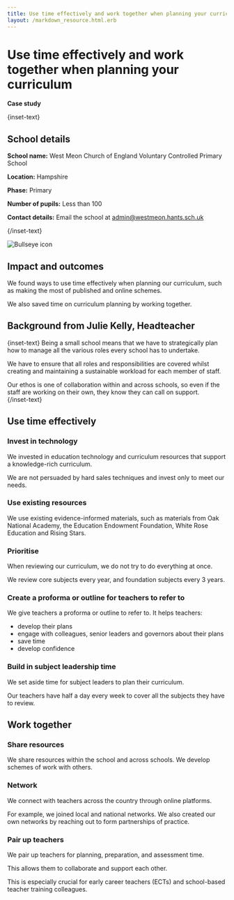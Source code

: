 ```yaml
---
title: Use time effectively and work together when planning your curriculum
layout: /markdown_resource.html.erb
---
```


# Use time effectively and work together when planning your curriculum

<strong class="govuk-tag">Case study</strong>

{inset-text}

## School details

**School name:**  West Meon Church of England Voluntary Controlled Primary School

**Location:** Hampshire

**Phase:** Primary 

**Number of pupils:** Less than 100

**Contact details:** Email the school at <admin@westmeon.hants.sch.uk> 

{/inset-text}

<div class="govuk-grid-row dfe-width-container">
  <div class="govuk-grid-column-full">
    <div class="info-box">
      <div class="info-box__corner">
        <img src="/assets/images/bullseye.svg" alt="Bullseye icon">
      </div>
      <h2 class="govuk-heading-m">
        Impact and outcomes
      </h2>
      <p>
        We found ways to use time effectively when planning our curriculum, such as making the most of published and online schemes.
      </p>
      <p>
        We also saved time on curriculum planning by working together. 
      </p>
      </p>
    </div>
  </div>
</div>

## Background from Julie Kelly, Headteacher 

{inset-text}
Being a small school means that we have to strategically plan how to manage all the various roles every school has to undertake.  

We have to ensure that all roles and responsibilities are covered whilst creating and maintaining a sustainable workload for each member of staff. 

Our ethos is one of collaboration within and across schools, so even if the staff are working on their own, they know they can call on support.  
{/inset-text}

## Use time effectively 

### Invest in technology  

We invested in education technology and curriculum resources that support a knowledge-rich curriculum. 

We are not persuaded by hard sales techniques and invest only to meet our needs. 

### Use existing resources  

We use existing evidence-informed materials, such as materials from Oak National Academy, the Education Endowment Foundation, White Rose Education and Rising Stars. 

### Prioritise  

When reviewing our curriculum, we do not try to do everything at once.  

We review core subjects every year, and foundation subjects every 3 years.  

### Create a proforma or outline for teachers to refer to 

We give teachers a proforma or outline to refer to. It helps teachers:  

* develop their plans 
* engage with colleagues, senior leaders and governors about their plans 
* save time
* develop confidence

### Build in subject leadership time 

We set aside time for subject leaders to plan their curriculum.  

Our teachers have half a day every week to cover all the subjects they have to review. 

## Work together 

### Share resources 

We share resources within the school and across schools. We develop schemes of work with others. 

### Network 

We connect with teachers across the country through online platforms.  

For example, we joined local and national networks. We also created our own networks by reaching out to form partnerships of practice. 

### Pair up teachers  

We pair up teachers for planning, preparation, and assessment time. 

This allows them to collaborate and support each other.  

This is especially crucial for early career teachers (ECTs) and school-based teacher training colleagues.
